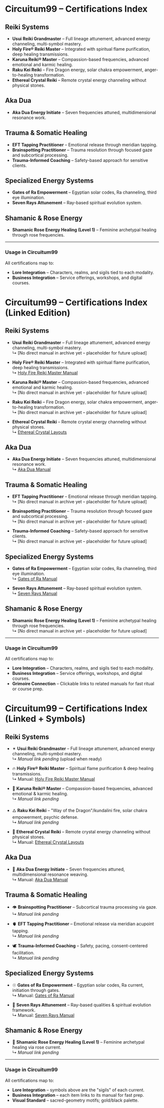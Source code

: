 # Circuitum99 – Certifications Index

## Reiki Systems
- **Usui Reiki Grandmaster** – Full lineage attunement, advanced energy channeling, multi-symbol mastery.
- **Holy Fire® Reiki Master** – Integrated with spiritual flame purification, deep healing transmissions.
- **Karuna Reiki® Master** – Compassion-based frequencies, advanced emotional and karmic healing.
- **Raku Kei Reiki** – Fire Dragon energy, solar chakra empowerment, anger-to-healing transformation.
- **Ethereal Crystal Reiki** – Remote crystal energy channeling without physical stones.

## Aka Dua
- **Aka Dua Energy Initiate** – Seven frequencies attuned, multidimensional resonance work.

## Trauma & Somatic Healing
- **EFT Tapping Practitioner** – Emotional release through meridian tapping.
- **Brainspotting Practitioner** – Trauma resolution through focused gaze and subcortical processing.
- **Trauma-Informed Coaching** – Safety-based approach for sensitive clients.

## Specialized Energy Systems
- **Gates of Ra Empowerment** – Egyptian solar codes, Ra channeling, third eye illumination.
- **Seven Rays Attunement** – Ray-based spiritual evolution system.

## Shamanic & Rose Energy
- **Shamanic Rose Energy Healing (Level 1)** – Feminine archetypal healing through rose frequencies.

---

### Usage in Circuitum99
All certifications map to:
- **Lore Integration** – Characters, realms, and sigils tied to each modality.
- **Business Integration** – Service offerings, workshops, and digital courses.

# Circuitum99 – Certifications Index (Linked Edition)

## Reiki Systems
- **Usui Reiki Grandmaster** – Full lineage attunement, advanced energy channeling, multi-symbol mastery.  
  ↳ [No direct manual in archive yet – placeholder for future upload]

- **Holy Fire® Reiki Master** – Integrated with spiritual flame purification, deep healing transmissions.  
  ↳ [Holy Fire Reiki Master Manual](/manuals_and_grimoires/INDEX.md#holy-fire-reiki-master-manual)

- **Karuna Reiki® Master** – Compassion-based frequencies, advanced emotional and karmic healing.  
  ↳ [No direct manual in archive yet – placeholder for future upload]

- **Raku Kei Reiki** – Fire Dragon energy, solar chakra empowerment, anger-to-healing transformation.  
  ↳ [No direct manual in archive yet – placeholder for future upload]

- **Ethereal Crystal Reiki** – Remote crystal energy channeling without physical stones.  
  ↳ [Ethereal Crystal Layouts](/manuals_and_grimoires/INDEX.md#ethereal-crystal-layouts)

## Aka Dua
- **Aka Dua Energy Initiate** – Seven frequencies attuned, multidimensional resonance work.  
  ↳ [Aka Dua Manual](/manuals_and_grimoires/INDEX.md#aka-dua-manual)

## Trauma & Somatic Healing
- **EFT Tapping Practitioner** – Emotional release through meridian tapping.  
  ↳ [No direct manual in archive yet – placeholder for future upload]

- **Brainspotting Practitioner** – Trauma resolution through focused gaze and subcortical processing.  
  ↳ [No direct manual in archive yet – placeholder for future upload]

- **Trauma-Informed Coaching** – Safety-based approach for sensitive clients.  
  ↳ [No direct manual in archive yet – placeholder for future upload]

## Specialized Energy Systems
- **Gates of Ra Empowerment** – Egyptian solar codes, Ra channeling, third eye illumination.  
  ↳ [Gates of Ra Manual](/manuals_and_grimoires/INDEX.md#gates-of-ra-manual)

- **Seven Rays Attunement** – Ray-based spiritual evolution system.  
  ↳ [Seven Rays Manual](/manuals_and_grimoires/INDEX.md#seven-rays-manual)

## Shamanic & Rose Energy
- **Shamanic Rose Energy Healing (Level 1)** – Feminine archetypal healing through rose frequencies.  
  ↳ [No direct manual in archive yet – placeholder for future upload]

---

### Usage in Circuitum99
All certifications map to:
- **Lore Integration** – Characters, realms, and sigils tied to each modality.
- **Business Integration** – Service offerings, workshops, and digital courses.
- **Grimoire Connection** – Clickable links to related manuals for fast ritual or course prep.

# Circuitum99 – Certifications Index (Linked + Symbols)

## Reiki Systems
- ✴ **Usui Reiki Grandmaster** – Full lineage attunement, advanced energy channeling, multi-symbol mastery.  
  ↳ _Manual link pending_ (upload when ready)

- 🔥 **Holy Fire® Reiki Master** – Spiritual flame purification & deep healing transmissions.  
  ↳ Manual: [Holy Fire Reiki Master Manual](/manuals_and_grimoires/INDEX.md#-holy-fire-reiki-master-manual)

- 🌸 **Karuna Reiki® Master** – Compassion-based frequencies, advanced emotional & karmic healing.  
  ↳ _Manual link pending_

- 🜂 **Raku Kei Reiki** – "Way of the Dragon"/kundalini fire, solar chakra empowerment, psychic defense.  
  ↳ _Manual link pending_

- 💎 **Ethereal Crystal Reiki** – Remote crystal energy channeling without physical stones.  
  ↳ Manual: [Ethereal Crystal Layouts](/manuals_and_grimoires/INDEX.md#-ethereal-crystal-layouts)

## Aka Dua
- 🌈 **Aka Dua Energy Initiate** – Seven frequencies attuned, multidimensional resonance weaving.  
  ↳ Manual: [Aka Dua Manual](/manuals_and_grimoires/INDEX.md#-aka-dua-manual)

## Trauma & Somatic Healing
- 👁️ **Brainspotting Practitioner** – Subcortical trauma processing via gaze.  
  ↳ _Manual link pending_

- 🫀 **EFT Tapping Practitioner** – Emotional release via meridian acupoint tapping.  
  ↳ _Manual link pending_

- 🕊️ **Trauma-Informed Coaching** – Safety, pacing, consent-centered facilitation.  
  ↳ _Manual link pending_

## Specialized Energy Systems
- ☉ **Gates of Ra Empowerment** – Egyptian solar codes, Ra current, initiation through gates.  
  ↳ Manual: [Gates of Ra Manual](/manuals_and_grimoires/INDEX.md#-gates-of-ra-manual)

- 🌈 **Seven Rays Attunement** – Ray-based qualities & spiritual evolution framework.  
  ↳ Manual: [Seven Rays Manual](/manuals_and_grimoires/INDEX.md#-seven-rays-manual)

## Shamanic & Rose Energy
- 🌹 **Shamanic Rose Energy Healing (Level 1)** – Feminine archetypal healing via rose current.  
  ↳ _Manual link pending_

---

### Usage in Circuitum99
All certifications map to:
- **Lore Integration** – symbols above are the "sigils" of each current.
- **Business Integration** – each item links to its manual for fast prep.
- **Visual Standard** – sacred-geometry motifs; gold/black palette.